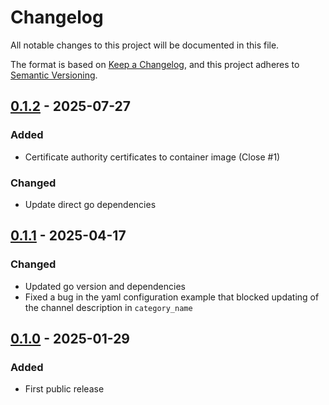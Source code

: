 # Changelog

All notable changes to this project will be documented in this file.

The format is based on [Keep a Changelog][],
and this project adheres to [Semantic Versioning][].

<!--
## Unreleased

### Added
### Changed
### Removed
[0.1.1]: https://github.com/WoozyMasta/discord-a2s-bot/compare/v0.1.0...v0.1.1
-->

## [0.1.2][] - 2025-07-27

### Added

* Certificate authority certificates to container image (Close #1)

### Changed

* Update direct go dependencies

[0.1.2]: https://github.com/WoozyMasta/discord-a2s-bot/compare/v0.1.1...v0.1.2

## [0.1.1][] - 2025-04-17

### Changed

* Updated go version and dependencies
* Fixed a bug in the yaml configuration example that blocked updating
  of the channel description in `category_name`

[0.1.1]: https://github.com/WoozyMasta/discord-a2s-bot/compare/v0.1.0...v0.1.1

## [0.1.0][] - 2025-01-29

### Added

* First public release

[0.1.0]: https://github.com/WoozyMasta/discord-a2s-bot/tree/v0.1.0

<!--links-->
[Keep a Changelog]: https://keepachangelog.com/en/1.1.0/
[Semantic Versioning]: https://semver.org/spec/v2.0.0.html
